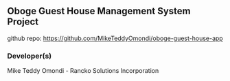 ## Oboge Guest House Management System Project

github repo: https://github.com/MikeTeddyOmondi/oboge-guest-house-app

### Developer(s)

Mike Teddy Omondi - Rancko Solutions Incorporation
